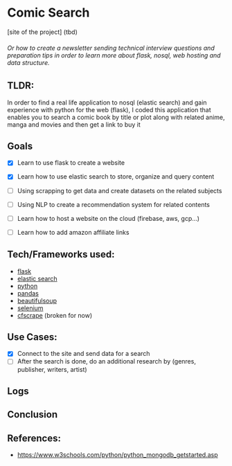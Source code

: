 # Comic Search

[site of the project] (tbd)
###### Or how to create a newsletter sending technical interview questions and preparation tips in order to learn more about flask, nosql, web hosting and data structure.
## TLDR:
 In order to find a real life application to nosql (elastic search) and gain experience with python for the web (flask), I coded this application that enables you to search a comic book by title or plot along with related anime, manga and movies and then get a link to buy it

## Goals
- [x] Learn to use flask to create a website
- [x] Learn how to use elastic search to store, organize and query content
- [ ] Using scrapping to get data and create datasets on the related subjects
- [ ] Using NLP to create a recommendation system for related contents
- [ ] Learn how to host a website on the cloud (firebase, aws, gcp…)
- [ ] Learn how to add amazon affiliate links


## Tech/Frameworks used:
- [flask](https://flask.palletsprojects.com/en/1.1.x/)
- [elastic search](https://www.mongodb.com/)
- [python](https://www.python.org/)
- [pandas](https://pandas.pydata.org/)
- [beautifulsoup](https://www.crummy.com/software/BeautifulSoup/)
- [selenium](https://selenium-python.readthedocs.io/)
- [cfscrape](https://selenium-python.readthedocs.io/) (broken for now)


## Use Cases:
- [x] Connect to the site and send data for a search
- [ ] After the search is done, do an additional research by (genres, publisher, writers, artist)
## Logs
## Conclusion

## References:
* https://www.w3schools.com/python/python_mongodb_getstarted.asp


